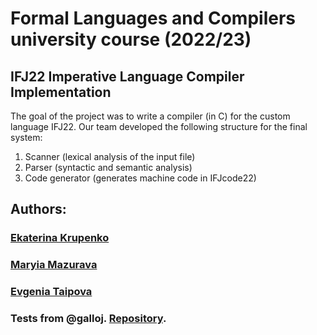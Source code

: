 # Formal Languages and Compilers university course (2022/23)
## IFJ22 Imperative Language Compiler Implementation 

The goal of the project was to write a compiler (in C) for the custom language IFJ22.
Our team developed the following structure for the final system:
1) Scanner (lexical analysis of the input file)
2) Parser (syntactic and semantic analysis)
3) Code generator (generates machine code in IFJcode22)

## Authors:
### [Ekaterina Krupenko](https://github.com/sirotka)
### [Maryia Mazurava](https://github.com/maryia-mazurava)
### [Evgenia Taipova](https://github.com/evgenia-taipova)

### Tests from @galloj. [Repository](https://github.com/galloj/IFJ22_Tester).
